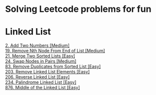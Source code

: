 # Solving Leetcode problems for fun

# Linked List
[2. Add Two Numbers [Medium]](https://leetcode.com/problems/add-two-numbers/)<br/>
[19. Remove Nth Node From End of List [Medium]](https://leetcode.com/problems/remove-nth-node-from-end-of-list/)<br/>
[21. Merge Two Sorted Lists [Easy]](https://leetcode.com/problems/merge-two-sorted-lists/)<br/>
[24. Swap Nodes in Pairs [Medium]](https://leetcode.com/problems/swap-nodes-in-pairs/)<br/>
[83. Remove Duplicates from Sorted List [Easy]](https://leetcode.com/problems/remove-duplicates-from-sorted-list/)<br/>
[203. Remove Linked List Elements [Easy]](https://leetcode.com/problems/remove-linked-list-elements/)<br/>
[206. Reverse Linked List [Easy]](https://leetcode.com/problems/reverse-linked-list/)<br/>
[234. Palindrome Linked List [Easy]](https://leetcode.com/problems/palindrome-linked-list/)<br/>
[876. Middle of the Linked List [Easy]](https://leetcode.com/problems/middle-of-the-linked-list/)<br/>
